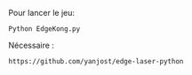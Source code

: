 Pour lancer le jeu:

	Python EdgeKong.py

Nécessaire :
	
	https://github.com/yanjost/edge-laser-python